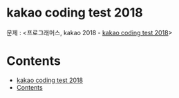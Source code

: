 # kakao coding test 2018

문제 : <프로그래머스, kakao 2018 - [kakao coding test 2018](https://programmers.co.kr/learn/challenges)> <br/>

# Contents

- [kakao coding test 2018](#kakao-coding-test-2018)
- [Contents](#contents)

